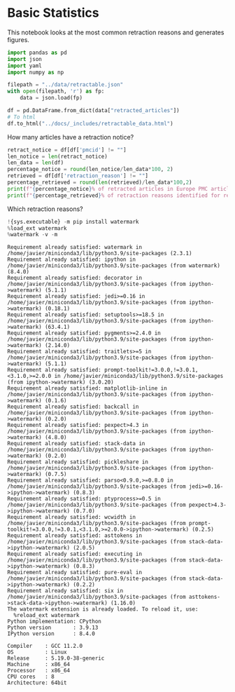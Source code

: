 # Basic Statistics 

This notebook looks at the most common retraction reasons and generates figures.


```python
import pandas as pd
import json
import yaml
import numpy as np
```


```python
filepath = "../data/retractable.json"
with open(filepath, 'r') as fp:
    data = json.load(fp)

df = pd.DataFrame.from_dict(data["retracted_articles"])
# To html
df.to_html("../docs/_includes/retractable_data.html")
```

How many articles have a retraction notice?


```python
retract_notice = df[df['pmcid'] != ""]
len_notice = len(retract_notice)
len_data = len(df)
percentage_notice = round(len_notice/len_data*100, 2)
retrieved = df[df['retraction_reason'] != ""]
percentage_retrieved = round(len(retrieved)/len_data*100,2)
print(f"{percentage_notice}% of retracted articles in Europe PMC articles ({len_notice} out of {len_data}) have an associated retraction notice PMC id from which to extract retraction reasons.")
print(f"{percentage_retrieved}% of retraction reasons identified for retracted articles in Europe PMC articles ({len(retrieved)} out of {len_notice}).")
```

Which retraction reasons?


```python
!{sys.executable} -m pip install watermark
%load_ext watermark
%watermark -v -m 
```

    Requirement already satisfied: watermark in /home/javier/miniconda3/lib/python3.9/site-packages (2.3.1)
    Requirement already satisfied: ipython in /home/javier/miniconda3/lib/python3.9/site-packages (from watermark) (8.4.0)
    Requirement already satisfied: decorator in /home/javier/miniconda3/lib/python3.9/site-packages (from ipython->watermark) (5.1.1)
    Requirement already satisfied: jedi>=0.16 in /home/javier/miniconda3/lib/python3.9/site-packages (from ipython->watermark) (0.18.1)
    Requirement already satisfied: setuptools>=18.5 in /home/javier/miniconda3/lib/python3.9/site-packages (from ipython->watermark) (63.4.1)
    Requirement already satisfied: pygments>=2.4.0 in /home/javier/miniconda3/lib/python3.9/site-packages (from ipython->watermark) (2.14.0)
    Requirement already satisfied: traitlets>=5 in /home/javier/miniconda3/lib/python3.9/site-packages (from ipython->watermark) (5.1.1)
    Requirement already satisfied: prompt-toolkit!=3.0.0,!=3.0.1,<3.1.0,>=2.0.0 in /home/javier/miniconda3/lib/python3.9/site-packages (from ipython->watermark) (3.0.20)
    Requirement already satisfied: matplotlib-inline in /home/javier/miniconda3/lib/python3.9/site-packages (from ipython->watermark) (0.1.6)
    Requirement already satisfied: backcall in /home/javier/miniconda3/lib/python3.9/site-packages (from ipython->watermark) (0.2.0)
    Requirement already satisfied: pexpect>4.3 in /home/javier/miniconda3/lib/python3.9/site-packages (from ipython->watermark) (4.8.0)
    Requirement already satisfied: stack-data in /home/javier/miniconda3/lib/python3.9/site-packages (from ipython->watermark) (0.2.0)
    Requirement already satisfied: pickleshare in /home/javier/miniconda3/lib/python3.9/site-packages (from ipython->watermark) (0.7.5)
    Requirement already satisfied: parso<0.9.0,>=0.8.0 in /home/javier/miniconda3/lib/python3.9/site-packages (from jedi>=0.16->ipython->watermark) (0.8.3)
    Requirement already satisfied: ptyprocess>=0.5 in /home/javier/miniconda3/lib/python3.9/site-packages (from pexpect>4.3->ipython->watermark) (0.7.0)
    Requirement already satisfied: wcwidth in /home/javier/miniconda3/lib/python3.9/site-packages (from prompt-toolkit!=3.0.0,!=3.0.1,<3.1.0,>=2.0.0->ipython->watermark) (0.2.5)
    Requirement already satisfied: asttokens in /home/javier/miniconda3/lib/python3.9/site-packages (from stack-data->ipython->watermark) (2.0.5)
    Requirement already satisfied: executing in /home/javier/miniconda3/lib/python3.9/site-packages (from stack-data->ipython->watermark) (0.8.3)
    Requirement already satisfied: pure-eval in /home/javier/miniconda3/lib/python3.9/site-packages (from stack-data->ipython->watermark) (0.2.2)
    Requirement already satisfied: six in /home/javier/miniconda3/lib/python3.9/site-packages (from asttokens->stack-data->ipython->watermark) (1.16.0)
    The watermark extension is already loaded. To reload it, use:
      %reload_ext watermark
    Python implementation: CPython
    Python version       : 3.9.13
    IPython version      : 8.4.0
    
    Compiler    : GCC 11.2.0
    OS          : Linux
    Release     : 5.19.0-38-generic
    Machine     : x86_64
    Processor   : x86_64
    CPU cores   : 8
    Architecture: 64bit
    

